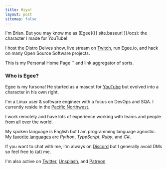 ```yaml
---
title: Hiya!
layout: post
sitemap: false
---
```


I'm Brian. But you may know me as [Egee]({{ site.baseurl }}/ocs): the character I made for YouTube!

I host the Distro Delves show, live stream on [Twitch](https://www.twitch.tv/egeexyz), run Egee.io, and hack on many Open Source Software projects.

This is my Personal Home Page ™ and link aggregator of sorts.


### Who is Egee?

Egee is my fursona! He started as a mascot for [YouTube](https://www.youtube.com/c/Egeeirl) but evolved into a character in his own right.

I'm a Linux user & software engineer with a focus on DevOps and SQA. I currently reside in the [Pacific Northwest](https://en.wikipedia.org/wiki/Pacific_Northwest).

I work remotely and have lots of experience working with teams and people from all over the world.

My spoken language is English but I am programming language agnostic. My [favorite languages](https://coderstats.net/github/#egee-irl) are <i>Python</i>, <i>TypeScript</i>, <i>Ruby</i>, 
and <i>C#</i>.

If you want to chat with me, I'm always on [Discord](/discord) but I generally avoid DMs so feel free to (at) me.

I'm also active on [Twitter](https://twitter.com/egee_irl), [Unsplash](https://unsplash.com/@egeeirl), and [Patreon](https://www.patreon.com/egeeirl).
